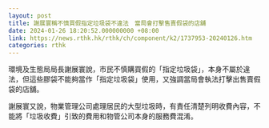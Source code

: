 ```yaml
---
layout: post
title: 謝展寰稱不慎買假指定垃圾袋不違法　當局會打擊售賣假袋的店舖
date: 2024-01-26 18:20:52.000000000 +08:00
link: https://news.rthk.hk/rthk/ch/component/k2/1737953-20240126.htm
categories: rthk
---
```


環境及生態局局長謝展寰說，市民不慎購買假的「指定垃圾袋」，本身不屬於違法，但這些膠袋不能夠當作「指定垃圾袋」使用，又強調當局會執法打擊出售賣假袋的店舖。

謝展寰又說，物業管理公司處理居民的大型垃圾時，有責任清楚列明收費內容，不能將「垃圾收費」引致的費用和物管公司本身的服務費混淆。
